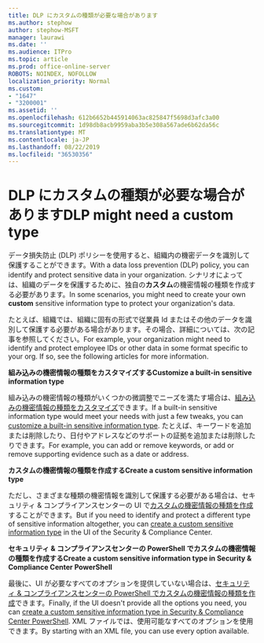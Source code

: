 ```yaml
---
title: DLP にカスタムの種類が必要な場合があります
ms.author: stephow
author: stephow-MSFT
manager: laurawi
ms.date: ''
ms.audience: ITPro
ms.topic: article
ms.prod: office-online-server
ROBOTS: NOINDEX, NOFOLLOW
localization_priority: Normal
ms.custom:
- "1647"
- "3200001"
ms.assetid: ''
ms.openlocfilehash: 612b6652b445914063ac825847f5698d3afc3a00
ms.sourcegitcommit: 1d98db8acb9959aba3b5e308a567ade6b62da56c
ms.translationtype: MT
ms.contentlocale: ja-JP
ms.lasthandoff: 08/22/2019
ms.locfileid: "36530356"
---
```

# <a name="dlp-might-need-a-custom-type"></a><span data-ttu-id="870c9-102">DLP にカスタムの種類が必要な場合があります</span><span class="sxs-lookup"><span data-stu-id="870c9-102">DLP might need a custom type</span></span>

<span data-ttu-id="870c9-103">データ損失防止 (DLP) ポリシーを使用すると、組織内の機密データを識別して保護することができます。</span><span class="sxs-lookup"><span data-stu-id="870c9-103">With a data loss prevention (DLP) policy, you can identify and protect sensitive data in your organization.</span></span> <span data-ttu-id="870c9-104">シナリオによっては、組織のデータを保護するために、独自の**カスタム**の機密情報の種類を作成する必要があります。</span><span class="sxs-lookup"><span data-stu-id="870c9-104">In some scenarios, you might need to create your own **custom** sensitive information type to protect your organization's data.</span></span>

<span data-ttu-id="870c9-105">たとえば、組織では、組織に固有の形式で従業員 Id またはその他のデータを識別して保護する必要がある場合があります。その場合、詳細については、次の記事を参照してください。</span><span class="sxs-lookup"><span data-stu-id="870c9-105">For example, your organization might need to identify and protect employee IDs or other data in some format specific to your org. If so, see the following articles for more information.</span></span>
  
 <span data-ttu-id="870c9-106">**組み込みの機密情報の種類をカスタマイズする**</span><span class="sxs-lookup"><span data-stu-id="870c9-106">**Customize a built-in sensitive information type**</span></span>
  
<span data-ttu-id="870c9-107">組み込みの機密情報の種類がいくつかの微調整でニーズを満たす場合は、[組み込みの機密情報の種類をカスタマイズ](https://docs.microsoft.com/office365/securitycompliance/customize-a-built-in-sensitive-information-type)できます。</span><span class="sxs-lookup"><span data-stu-id="870c9-107">If a built-in sensitive information type would meet your needs with just a few tweaks, you can [customize a built-in sensitive information type](https://docs.microsoft.com/office365/securitycompliance/customize-a-built-in-sensitive-information-type).</span></span> <span data-ttu-id="870c9-108">たとえば、キーワードを追加または削除したり、日付やアドレスなどのサポートの証拠を追加または削除したりできます。</span><span class="sxs-lookup"><span data-stu-id="870c9-108">For example, you can add or remove keywords, or add or remove supporting evidence such as a date or address.</span></span>
  
 <span data-ttu-id="870c9-109">**カスタムの機密情報の種類を作成する**</span><span class="sxs-lookup"><span data-stu-id="870c9-109">**Create a custom sensitive information type**</span></span>
  
<span data-ttu-id="870c9-110">ただし、さまざまな種類の機密情報を識別して保護する必要がある場合は、セキュリティ & コンプライアンスセンターの UI で[カスタムの機密情報の種類を作成](https://docs.microsoft.com/office365/securitycompliance/create-a-custom-sensitive-information-type)することができます。</span><span class="sxs-lookup"><span data-stu-id="870c9-110">But if you need to identify and protect a different type of sensitive information altogether, you can [create a custom sensitive information type](https://docs.microsoft.com/office365/securitycompliance/create-a-custom-sensitive-information-type) in the UI of the Security & Compliance Center.</span></span>
  
<span data-ttu-id="870c9-111">**セキュリティ & コンプライアンスセンターの PowerShell でカスタムの機密情報の種類を作成する**</span><span class="sxs-lookup"><span data-stu-id="870c9-111">**Create a custom sensitive information type in Security & Compliance Center PowerShell**</span></span>

<span data-ttu-id="870c9-112">最後に、UI が必要なすべてのオプションを提供していない場合は、[セキュリティ & コンプライアンスセンターの PowerShell でカスタムの機密情報の種類を作成](https://docs.microsoft.com/office365/securitycompliance/create-a-custom-sensitive-information-type-in-scc-powershell)できます。</span><span class="sxs-lookup"><span data-stu-id="870c9-112">Finally, if the UI doesn't provide all the options you need, you can [create a custom sensitive information type in Security & Compliance Center PowerShell](https://docs.microsoft.com/office365/securitycompliance/create-a-custom-sensitive-information-type-in-scc-powershell).</span></span> <span data-ttu-id="870c9-113">XML ファイルでは、使用可能なすべてのオプションを使用できます。</span><span class="sxs-lookup"><span data-stu-id="870c9-113">By starting with an XML file, you can use every option available.</span></span>
